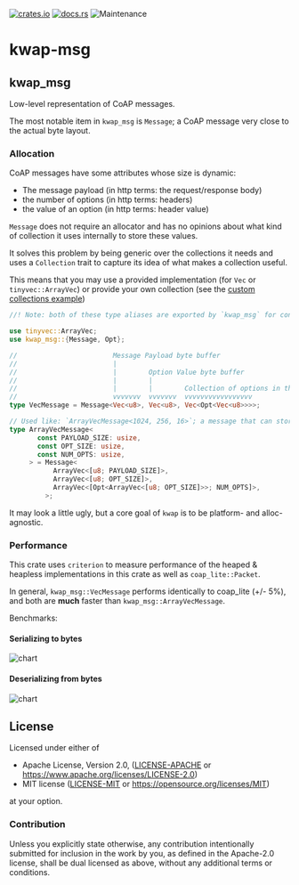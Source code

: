 [![crates.io](https://img.shields.io/crates/v/kwap-msg.svg)](https://crates.io/crates/kwap-msg)
[![docs.rs](https://docs.rs/kwap-msg/badge.svg)](https://docs.rs/kwap-msg/latest)
![Maintenance](https://img.shields.io/badge/maintenance-activly--developed-brightgreen.svg)

# kwap-msg

## kwap_msg
Low-level representation of CoAP messages.

The most notable item in `kwap_msg` is `Message`;
a CoAP message very close to the actual byte layout.

### Allocation
CoAP messages have some attributes whose size is dynamic:
- The message payload (in http terms: the request/response body)
- the number of options (in http terms: headers)
- the value of an option (in http terms: header value)

`Message` does not require an allocator and has no opinions about what kind of collection
it uses internally to store these values.

It solves this problem by being generic over the collections it needs and uses a `Collection` trait
to capture its idea of what makes a collection useful.

This means that you may use a provided implementation (for `Vec` or `tinyvec::ArrayVec`)
or provide your own collection (see the [custom collections example](https://github.com/clov-coffee/kwap/blob/main/kwap_msg/examples/custom_collections.rs))

```rust
//! Note: both of these type aliases are exported by `kwap_msg` for convenience.

use tinyvec::ArrayVec;
use kwap_msg::{Message, Opt};

//                        Message Payload byte buffer
//                        |
//                        |        Option Value byte buffer
//                        |        |
//                        |        |        Collection of options in the message
//                        vvvvvvv  vvvvvvv  vvvvvvvvvvvvvvvvv
type VecMessage = Message<Vec<u8>, Vec<u8>, Vec<Opt<Vec<u8>>>>;

// Used like: `ArrayVecMessage<1024, 256, 16>`; a message that can store a payload up to 1024 bytes, and up to 16 options each with up to a 256 byte value.
type ArrayVecMessage<
       const PAYLOAD_SIZE: usize,
       const OPT_SIZE: usize,
       const NUM_OPTS: usize,
     > = Message<
           ArrayVec<[u8; PAYLOAD_SIZE]>,
           ArrayVec<[u8; OPT_SIZE]>,
           ArrayVec<[Opt<ArrayVec<[u8; OPT_SIZE]>>; NUM_OPTS]>,
         >;
```

It may look a little ugly, but a core goal of `kwap` is to be platform- and alloc-agnostic.

### Performance
This crate uses `criterion` to measure performance of the heaped & heapless implementations in this crate as well as `coap_lite::Packet`.

In general, `kwap_msg::VecMessage` performs identically to coap_lite (+/- 5%), and both are **much** faster than `kwap_msg::ArrayVecMessage`.

Benchmarks:
#### Serializing to bytes
![chart](https://raw.githubusercontent.com/clov-coffee/kwap/main/kwap_msg/docs/from_bytes.svg)

#### Deserializing from bytes
![chart](https://raw.githubusercontent.com/clov-coffee/kwap/main/kwap_msg/docs/to_bytes.svg)

## License

Licensed under either of

* Apache License, Version 2.0, ([LICENSE-APACHE](LICENSE-APACHE) or https://www.apache.org/licenses/LICENSE-2.0)
* MIT license ([LICENSE-MIT](LICENSE-MIT) or https://opensource.org/licenses/MIT)

at your option.

### Contribution

Unless you explicitly state otherwise, any contribution intentionally
submitted for inclusion in the work by you, as defined in the Apache-2.0
license, shall be dual licensed as above, without any additional terms or
conditions.
